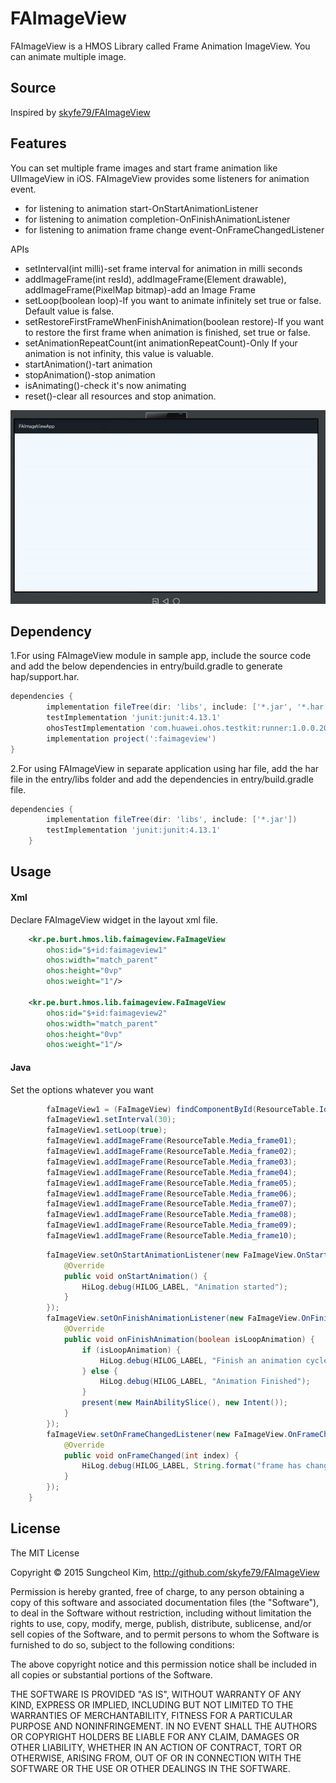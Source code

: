 # FAImageView

FAImageView is a HMOS Library called Frame Animation ImageView. You can animate multiple image.

## Source

Inspired by [skyfe79/FAImageView](https://github.com/skyfe79/FAImageView) 

## Features
You can set multiple frame images and start frame animation like UIImageView in iOS.
FAImageView provides some listeners for animation event.

 * for listening to animation start-OnStartAnimationListener
 * for listening to animation completion-OnFinishAnimationListener
 * for listening to animation frame change event-OnFrameChangedListener
 
APIs
 * setInterval(int milli)-set frame interval for animation in milli seconds
 * addImageFrame(int resId), addImageFrame(Element drawable), addImageFrame(PixelMap bitmap)-add an Image Frame
 * setLoop(boolean loop)-If you want to animate infinitely set true or false. Default value is false.
 * setRestoreFirstFrameWhenFinishAnimation(boolean restore)-If you want to restore the first frame when animation is finished, set true or false.
 * setAnimationRepeatCount(int animationRepeatCount)-Only If your animation is not infinity, this value is valuable.       
 * startAnimation()-tart animation
 * stopAnimation()-stop animation
 * isAnimating()-check it's now animating   
 * reset()-clear all resources and stop animation.
  
![](screenshots/FAImageView_Gif.gif)

## Dependency

1.For using FAImageView module in sample app, include the source code and add the below dependencies in entry/build.gradle to generate hap/support.har.
```groovy
dependencies {
        implementation fileTree(dir: 'libs', include: ['*.jar', '*.har'])
        testImplementation 'junit:junit:4.13.1'
        ohosTestImplementation 'com.huawei.ohos.testkit:runner:1.0.0.200'
        implementation project(':faimageview')
}
```

2.For using FAImageView in separate application using har file, add the har file in the entry/libs folder and add the dependencies in entry/build.gradle file.
```groovy
dependencies {
        implementation fileTree(dir: 'libs', include: ['*.jar'])
        testImplementation 'junit:junit:4.13.1'
    }
```
## Usage

#### Xml
Declare FAImageView widget in the layout xml file.
```xml
    <kr.pe.burt.hmos.lib.faimageview.FaImageView
        ohos:id="$+id:faimageview1"
        ohos:width="match_parent"
        ohos:height="0vp"
        ohos:weight="1"/>

    <kr.pe.burt.hmos.lib.faimageview.FaImageView
        ohos:id="$+id:faimageview2"
        ohos:width="match_parent"
        ohos:height="0vp"
        ohos:weight="1"/>
```

#### Java
Set the options whatever you want
```java
        faImageView1 = (FaImageView) findComponentById(ResourceTable.Id_faimageview1);
        faImageView1.setInterval(30);
        faImageView1.setLoop(true);
        faImageView1.addImageFrame(ResourceTable.Media_frame01);
        faImageView1.addImageFrame(ResourceTable.Media_frame02);
        faImageView1.addImageFrame(ResourceTable.Media_frame03);
        faImageView1.addImageFrame(ResourceTable.Media_frame04);
        faImageView1.addImageFrame(ResourceTable.Media_frame05);
        faImageView1.addImageFrame(ResourceTable.Media_frame06);
        faImageView1.addImageFrame(ResourceTable.Media_frame07);
        faImageView1.addImageFrame(ResourceTable.Media_frame08);
        faImageView1.addImageFrame(ResourceTable.Media_frame09);
        faImageView1.addImageFrame(ResourceTable.Media_frame10);
```

```java
        faImageView.setOnStartAnimationListener(new FaImageView.OnStartAnimationListener() {
            @Override
            public void onStartAnimation() {
                HiLog.debug(HILOG_LABEL, "Animation started");
            }
        });
        faImageView.setOnFinishAnimationListener(new FaImageView.OnFinishAnimationListener() {
            @Override
            public void onFinishAnimation(boolean isLoopAnimation) {
                if (isLoopAnimation) {
                    HiLog.debug(HILOG_LABEL, "Finish an animation cycle");
                } else {
                    HiLog.debug(HILOG_LABEL, "Animation Finished");
                }
                present(new MainAbilitySlice(), new Intent());
            }
        });
        faImageView.setOnFrameChangedListener(new FaImageView.OnFrameChangedListener() {
            @Override
            public void onFrameChanged(int index) {
                HiLog.debug(HILOG_LABEL, String.format("frame has changed %d", index));
            }
        });
    }
```

## License

The MIT License

Copyright © 2015 Sungcheol Kim, http://github.com/skyfe79/FAImageView

Permission is hereby granted, free of charge, to any person obtaining a copy
of this software and associated documentation files (the "Software"), to deal
in the Software without restriction, including without limitation the rights
to use, copy, modify, merge, publish, distribute, sublicense, and/or sell
copies of the Software, and to permit persons to whom the Software is
furnished to do so, subject to the following conditions:

The above copyright notice and this permission notice shall be included in
all copies or substantial portions of the Software.

THE SOFTWARE IS PROVIDED "AS IS", WITHOUT WARRANTY OF ANY KIND, EXPRESS OR
IMPLIED, INCLUDING BUT NOT LIMITED TO THE WARRANTIES OF MERCHANTABILITY,
FITNESS FOR A PARTICULAR PURPOSE AND NONINFRINGEMENT. IN NO EVENT SHALL THE
AUTHORS OR COPYRIGHT HOLDERS BE LIABLE FOR ANY CLAIM, DAMAGES OR OTHER
LIABILITY, WHETHER IN AN ACTION OF CONTRACT, TORT OR OTHERWISE, ARISING FROM,
OUT OF OR IN CONNECTION WITH THE SOFTWARE OR THE USE OR OTHER DEALINGS IN
THE SOFTWARE.
